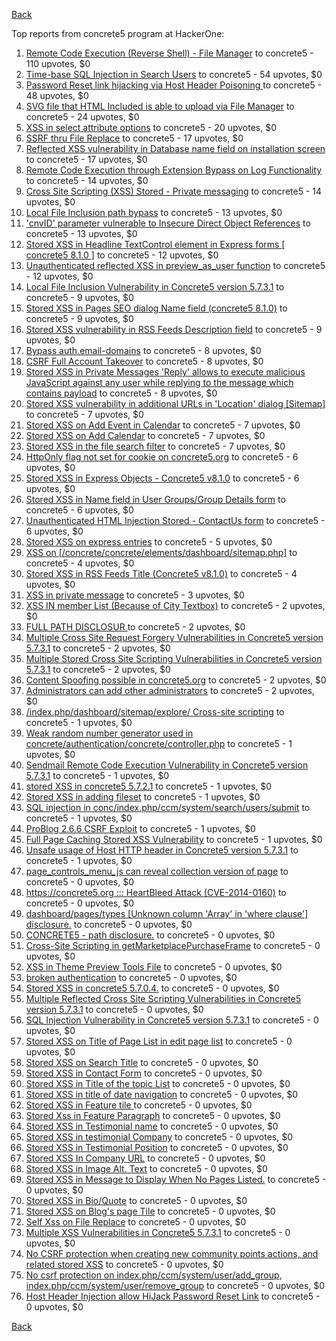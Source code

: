 [Back](../README.md)

Top reports from concrete5 program at HackerOne:

1. [Remote Code Execution (Reverse Shell) - File Manager](https://hackerone.com/reports/768322) to concrete5 - 110 upvotes, $0
2. [Time-base SQL Injection in Search Users](https://hackerone.com/reports/876800) to concrete5 - 54 upvotes, $0
3. [Password Reset link hijacking via Host Header Poisoning ](https://hackerone.com/reports/226659) to concrete5 - 48 upvotes, $0
4. [SVG file that HTML Included is able to upload via File Manager](https://hackerone.com/reports/437863) to concrete5 - 24 upvotes, $0
5. [XSS in select attribute options](https://hackerone.com/reports/753567) to concrete5 - 20 upvotes, $0
6. [SSRF thru File Replace](https://hackerone.com/reports/243865) to concrete5 - 17 upvotes, $0
7. [Reflected XSS vulnerability in Database name field on installation screen](https://hackerone.com/reports/289330) to concrete5 - 17 upvotes, $0
8. [Remote Code Execution through Extension Bypass on Log Functionality](https://hackerone.com/reports/841947) to concrete5 - 14 upvotes, $0
9. [Cross Site Scripting (XSS) Stored - Private messaging](https://hackerone.com/reports/768313) to concrete5 - 14 upvotes, $0
10. [Local File Inclusion path bypass](https://hackerone.com/reports/147570) to concrete5 - 13 upvotes, $0
11. ['cnvID' parameter vulnerable to Insecure Direct Object References](https://hackerone.com/reports/265284) to concrete5 - 13 upvotes, $0
12. [Stored XSS in Headline TextControl element in Express forms [ concrete5 8.1.0 ]](https://hackerone.com/reports/230278) to concrete5 - 12 upvotes, $0
13. [Unauthenticated reflected XSS in preview_as_user function](https://hackerone.com/reports/643442) to concrete5 - 12 upvotes, $0
14. [Local File Inclusion Vulnerability in Concrete5 version 5.7.3.1](https://hackerone.com/reports/59665) to concrete5 - 9 upvotes, $0
15. [Stored XSS in Pages SEO dialog Name field (concrete5 8.1.0)](https://hackerone.com/reports/230029) to concrete5 - 9 upvotes, $0
16. [Stored XSS vulnerability in RSS Feeds Description field](https://hackerone.com/reports/248133) to concrete5 - 9 upvotes, $0
17. [Bypass auth.email-domains](https://hackerone.com/reports/4795) to concrete5 - 8 upvotes, $0
18. [CSRF Full Account Takeover](https://hackerone.com/reports/152052) to concrete5 - 8 upvotes, $0
19. [Stored XSS in Private Messages 'Reply' allows to execute malicious JavaScript against any user while replying to the message which contains payload](https://hackerone.com/reports/247517) to concrete5 - 8 upvotes, $0
20. [Stored XSS vulnerability in additional URLs in 'Location' dialog [Sitemap]](https://hackerone.com/reports/251358) to concrete5 - 7 upvotes, $0
21. [Stored XSS on Add Event in Calendar](https://hackerone.com/reports/300532) to concrete5 - 7 upvotes, $0
22. [Stored XSS on Add Calendar](https://hackerone.com/reports/300571) to concrete5 - 7 upvotes, $0
23. [Stored XSS in the file search filter](https://hackerone.com/reports/873584) to concrete5 - 7 upvotes, $0
24. [HttpOnly flag not set for cookie on concrete5.org](https://hackerone.com/reports/4792) to concrete5 - 6 upvotes, $0
25. [Stored XSS in Express Objects - Concrete5 v8.1.0](https://hackerone.com/reports/221325) to concrete5 - 6 upvotes, $0
26. [Stored XSS in Name field in User Groups/Group Details form](https://hackerone.com/reports/247521) to concrete5 - 6 upvotes, $0
27. [Unauthenticated HTML Injection Stored - ContactUs form](https://hackerone.com/reports/768327) to concrete5 - 6 upvotes, $0
28. [Stored XSS on express entries](https://hackerone.com/reports/873474) to concrete5 - 5 upvotes, $0
29. [XSS on [/concrete/concrete/elements/dashboard/sitemap.php]](https://hackerone.com/reports/6853) to concrete5 - 4 upvotes, $0
30. [Stored XSS in RSS Feeds Title (Concrete5 v8.1.0)](https://hackerone.com/reports/221380) to concrete5 - 4 upvotes, $0
31. [XSS in private message](https://hackerone.com/reports/4826) to concrete5 - 3 upvotes, $0
32. [XSS IN member List (Because of City Textbox)](https://hackerone.com/reports/4839) to concrete5 - 2 upvotes, $0
33. [FULL PATH DISCLOSUR ](https://hackerone.com/reports/7736) to concrete5 - 2 upvotes, $0
34. [Multiple Cross Site Request Forgery Vulnerabilities in Concrete5 version 5.7.3.1](https://hackerone.com/reports/59660) to concrete5 - 2 upvotes, $0
35. [Multiple Stored Cross Site Scripting Vulnerabilities in Concrete5 version 5.7.3.1](https://hackerone.com/reports/59662) to concrete5 - 2 upvotes, $0
36. [Content Spoofing possible in concrete5.org](https://hackerone.com/reports/168078) to concrete5 - 2 upvotes, $0
37. [Administrators can add other administrators](https://hackerone.com/reports/304642) to concrete5 - 2 upvotes, $0
38. [/index.php/dashboard/sitemap/explore/ Cross-site scripting](https://hackerone.com/reports/4808) to concrete5 - 1 upvotes, $0
39. [Weak random number generator used in concrete/authentication/concrete/controller.php](https://hackerone.com/reports/31171) to concrete5 - 1 upvotes, $0
40. [Sendmail Remote Code Execution Vulnerability in Concrete5 version 5.7.3.1](https://hackerone.com/reports/59663) to concrete5 - 1 upvotes, $0
41. [stored XSS in concrete5 5.7.2.1](https://hackerone.com/reports/38890) to concrete5 - 1 upvotes, $0
42. [Stored XSS in adding fileset](https://hackerone.com/reports/42248) to concrete5 - 1 upvotes, $0
43. [SQL injection in conc/index.php/ccm/system/search/users/submit](https://hackerone.com/reports/38778) to concrete5 - 1 upvotes, $0
44. [ProBlog 2.6.6 CSRF Exploit](https://hackerone.com/reports/133847) to concrete5 - 1 upvotes, $0
45. [Full Page Caching Stored XSS Vulnerability](https://hackerone.com/reports/148300) to concrete5 - 1 upvotes, $0
46. [Unsafe usage of Host HTTP header in Concrete5 version 5.7.3.1](https://hackerone.com/reports/59666) to concrete5 - 1 upvotes, $0
47. [page_controls_menu_js can reveal collection version of page](https://hackerone.com/reports/4938) to concrete5 - 0 upvotes, $0
48. [https://concrete5.org ::: HeartBleed Attack (CVE-2014-0160)](https://hackerone.com/reports/6475) to concrete5 - 0 upvotes, $0
49. [dashboard/pages/types [Unknown column 'Array' in 'where clause'] disclosure.](https://hackerone.com/reports/4811) to concrete5 - 0 upvotes, $0
50. [CONCRETE5 - path disclosure.](https://hackerone.com/reports/4931) to concrete5 - 0 upvotes, $0
51. [Cross-Site Scripting in getMarketplacePurchaseFrame](https://hackerone.com/reports/6843) to concrete5 - 0 upvotes, $0
52. [XSS in Theme Preview Tools File](https://hackerone.com/reports/4777) to concrete5 - 0 upvotes, $0
53. [broken authentication](https://hackerone.com/reports/23921) to concrete5 - 0 upvotes, $0
54. [Stored XSS in concrete5 5.7.0.4.](https://hackerone.com/reports/30019) to concrete5 - 0 upvotes, $0
55. [Multiple Reflected Cross Site Scripting Vulnerabilities in Concrete5 version 5.7.3.1](https://hackerone.com/reports/59661) to concrete5 - 0 upvotes, $0
56. [SQL Injection Vulnerability in Concrete5 version 5.7.3.1](https://hackerone.com/reports/59664) to concrete5 - 0 upvotes, $0
57. [Stored XSS on Title of Page List in edit page list](https://hackerone.com/reports/50554) to concrete5 - 0 upvotes, $0
58. [Stored XSS on Search Title](https://hackerone.com/reports/50556) to concrete5 - 0 upvotes, $0
59. [Stored XSS in Contact Form](https://hackerone.com/reports/50564) to concrete5 - 0 upvotes, $0
60. [Stored XSS in Title of the topic List](https://hackerone.com/reports/50626) to concrete5 - 0 upvotes, $0
61. [Stored XSS in title of date navigation](https://hackerone.com/reports/50627) to concrete5 - 0 upvotes, $0
62. [Stored XSS in Feature tile ](https://hackerone.com/reports/50639) to concrete5 - 0 upvotes, $0
63. [Stored Xss in Feature Paragraph](https://hackerone.com/reports/50642) to concrete5 - 0 upvotes, $0
64. [Stored XSS in  Testimonial  name](https://hackerone.com/reports/50644) to concrete5 - 0 upvotes, $0
65. [Stored XSS in testimonial Company](https://hackerone.com/reports/50656) to concrete5 - 0 upvotes, $0
66. [Stored XSS in Testimonial Position](https://hackerone.com/reports/50645) to concrete5 - 0 upvotes, $0
67. [Stored XSS In Company URL](https://hackerone.com/reports/50662) to concrete5 - 0 upvotes, $0
68. [Stored XSS in Image Alt. Text](https://hackerone.com/reports/50782) to concrete5 - 0 upvotes, $0
69. [Stored XSS in Message to Display When No Pages Listed.](https://hackerone.com/reports/50780) to concrete5 - 0 upvotes, $0
70. [Stored XSS in Bio/Quote](https://hackerone.com/reports/50779) to concrete5 - 0 upvotes, $0
71. [Stored XSS on Blog's page Tile](https://hackerone.com/reports/50552) to concrete5 - 0 upvotes, $0
72. [Self Xss on File Replace](https://hackerone.com/reports/50481) to concrete5 - 0 upvotes, $0
73. [Multiple XSS Vulnerabilities in Concrete5 5.7.3.1](https://hackerone.com/reports/62294) to concrete5 - 0 upvotes, $0
74. [No CSRF protection when creating new community points actions, and related stored XSS](https://hackerone.com/reports/65808) to concrete5 - 0 upvotes, $0
75. [No csrf protection on index.php/ccm/system/user/add_group, index.php/ccm/system/user/remove_group](https://hackerone.com/reports/64184) to concrete5 - 0 upvotes, $0
76. [Host Header Injection allow HiJack Password Reset Link](https://hackerone.com/reports/301592) to concrete5 - 0 upvotes, $0


[Back](../README.md)